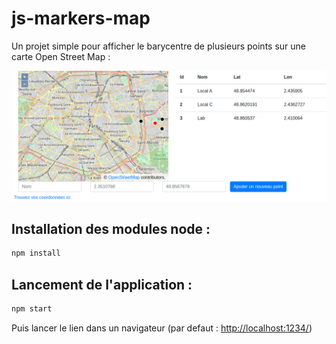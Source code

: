 # js-markers-map

Un projet simple pour afficher le barycentre de plusieurs points sur une carte Open Street Map :

![screenshot](img/screen.png)

## Installation des modules node :

```bash
npm install
```

## Lancement de l'application :

```bash
npm start
```

Puis lancer le lien dans un navigateur (par defaut : [http://localhost:1234/](http://localhost:1234/))

